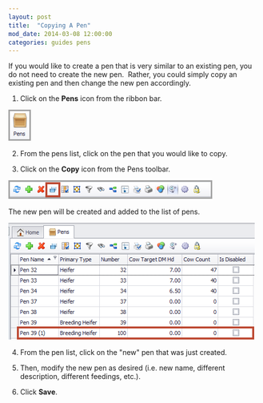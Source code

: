 ```yaml
---
layout: post
title:  "Copying A Pen"
mod_date: 2014-03-08 12:00:00
categories: guides pens
---
```


If you would like to create a pen that is very similar to an existing pen, you do not need to create the new pen.  Rather, you could simply copy an existing pen and then change the new pen accordingly.

1. Click on the **Pens** icon from the ribbon bar.

  ![](/assets/images/image172.png)

2. From the pens list, click on the pen that you would like to copy.

3. Click on the **Copy** icon from the Pens toolbar.

  ![](/assets/images/image196.png)

  The new pen will be created and added to the list of pens.

  ![](/assets/images/image197.png)

4. From the pen list, click on the "new" pen that was just created.

5. Then, modify the new pen as desired (i.e. new name, different description, different feedings, etc.).

6. Click **Save**.
